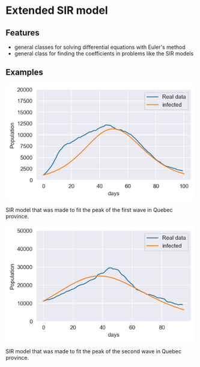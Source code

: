 # Extended SIR model

## Features
- general classes for solving differential equations with Euler's method
- general class for finding the coefficients in problems like the SIR models

## Examples

![image](firstwave.png)

SIR model that was made to fit the peak of the first wave in Quebec province.

![image](secondwave.png)

SIR model that was made to fit the peak of the second wave in Quebec province.
